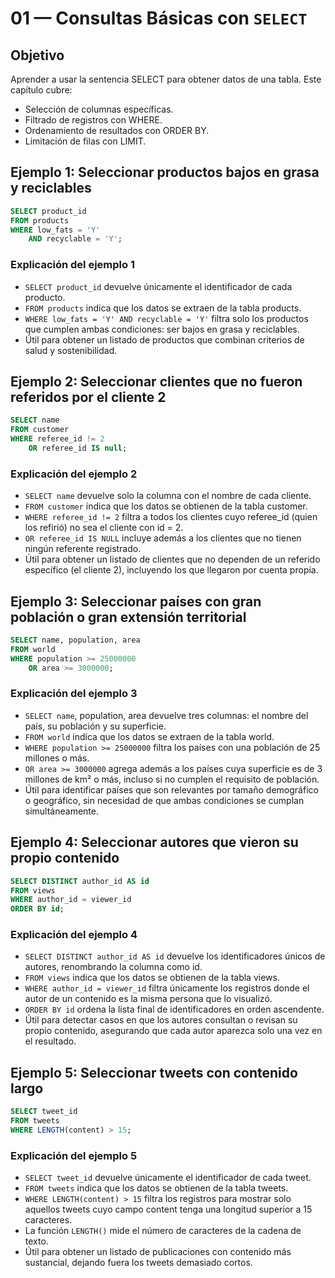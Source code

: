 # 01 — Consultas Básicas con `SELECT`

## Objetivo

Aprender a usar la sentencia SELECT para obtener datos de una tabla.
Este capítulo cubre:

- Selección de columnas específicas.
- Filtrado de registros con WHERE.
- Ordenamiento de resultados con ORDER BY.
- Limitación de filas con LIMIT.

## Ejemplo 1: Seleccionar productos bajos en grasa y reciclables

```sql
SELECT product_id
FROM products
WHERE low_fats = 'Y' 
    AND recyclable = 'Y';
```

### Explicación del ejemplo 1

- `SELECT product_id` devuelve únicamente el identificador de cada producto.
- `FROM products` indica que los datos se extraen de la tabla products.
- `WHERE low_fats = 'Y' AND recyclable = 'Y'` filtra solo los productos que cumplen ambas condiciones: ser bajos en grasa y reciclables.
- Útil para obtener un listado de productos que combinan criterios de salud y sostenibilidad.

## Ejemplo 2: Seleccionar clientes que no fueron referidos por el cliente 2

```sql
SELECT name
FROM customer
WHERE referee_id != 2 
    OR referee_id IS null;
```

### Explicación del ejemplo 2

- `SELECT name` devuelve solo la columna con el nombre de cada cliente.
- `FROM customer` indica que los datos se obtienen de la tabla customer.
- `WHERE referee_id != 2` filtra a todos los clientes cuyo referee_id (quien los refirió) no sea el cliente con id = 2.
- `OR referee_id IS NULL` incluye además a los clientes que no tienen ningún referente registrado.
- Útil para obtener un listado de clientes que no dependen de un referido específico (el cliente 2), incluyendo los que llegaron por cuenta propia.

## Ejemplo 3: Seleccionar países con gran población o gran extensión territorial

```sql
SELECT name, population, area
FROM world
WHERE population >= 25000000
    OR area >= 3000000;
```

### Explicación del ejemplo 3

- `SELECT name`, population, area devuelve tres columnas: el nombre del país, su población y su superficie.
- `FROM world` indica que los datos se extraen de la tabla world.
- `WHERE population >= 25000000` filtra los países con una población de 25 millones o más.
- `OR area >= 3000000` agrega además a los países cuya superficie es de 3 millones de km² o más, incluso si no cumplen el requisito de población.
- Útil para identificar países que son relevantes por tamaño demográfico o geográfico, sin necesidad de que ambas condiciones se cumplan simultáneamente.

## Ejemplo 4: Seleccionar autores que vieron su propio contenido

```sql
SELECT DISTINCT author_id AS id
FROM views
WHERE author_id = viewer_id
ORDER BY id;
```

### Explicación del ejemplo 4

- `SELECT DISTINCT author_id AS id` devuelve los identificadores únicos de autores, renombrando la columna como id.
- `FROM views` indica que los datos se obtienen de la tabla views.
- `WHERE author_id = viewer_id` filtra únicamente los registros donde el autor de un contenido es la misma persona que lo visualizó.
- `ORDER BY id` ordena la lista final de identificadores en orden ascendente.
- Útil para detectar casos en que los autores consultan o revisan su propio contenido, asegurando que cada autor aparezca solo una vez en el resultado.

## Ejemplo 5: Seleccionar tweets con contenido largo

```sql
SELECT tweet_id
FROM tweets
WHERE LENGTH(content) > 15;
```

### Explicación del ejemplo 5

- `SELECT tweet_id` devuelve únicamente el identificador de cada tweet.
- `FROM tweets` indica que los datos se obtienen de la tabla tweets.
- `WHERE LENGTH(content) > 15` filtra los registros para mostrar solo aquellos tweets cuyo campo content tenga una longitud superior a 15 caracteres.
- La función `LENGTH()` mide el número de caracteres de la cadena de texto.
- Útil para obtener un listado de publicaciones con contenido más sustancial, dejando fuera los tweets demasiado cortos.
